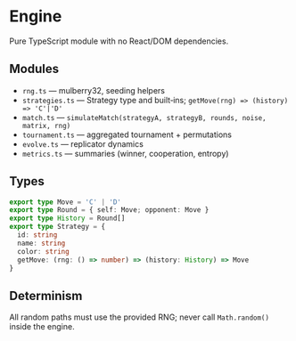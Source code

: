 # Engine
Pure TypeScript module with no React/DOM dependencies.

## Modules
- `rng.ts` — mulberry32, seeding helpers
- `strategies.ts` — Strategy type and built‑ins; `getMove(rng) => (history) => 'C'|'D'`
- `match.ts` — `simulateMatch(strategyA, strategyB, rounds, noise, matrix, rng)`
- `tournament.ts` — aggregated tournament + permutations
- `evolve.ts` — replicator dynamics
- `metrics.ts` — summaries (winner, cooperation, entropy)

## Types
```ts
export type Move = 'C' | 'D'
export type Round = { self: Move; opponent: Move }
export type History = Round[]
export type Strategy = {
  id: string
  name: string
  color: string
  getMove: (rng: () => number) => (history: History) => Move
}
```

## Determinism

All random paths must use the provided RNG; never call `Math.random()` inside the engine.
